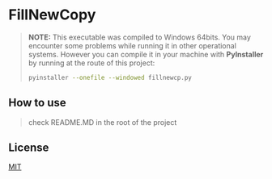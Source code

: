 # FillNewCopy

> **NOTE:** This executable was compiled to Windows 64bits. You may encounter some problems while running it in other operational systems.
> However you can compile it in your machine with **PyInstaller** by running at the route
> of this project:
> 
> ```bash
> pyinstaller --onefile --windowed fillnewcp.py
> ```
## How to use
>check README.MD in the root of the project

## License

[MIT](https://choosealicense.com/licenses/mit/)
